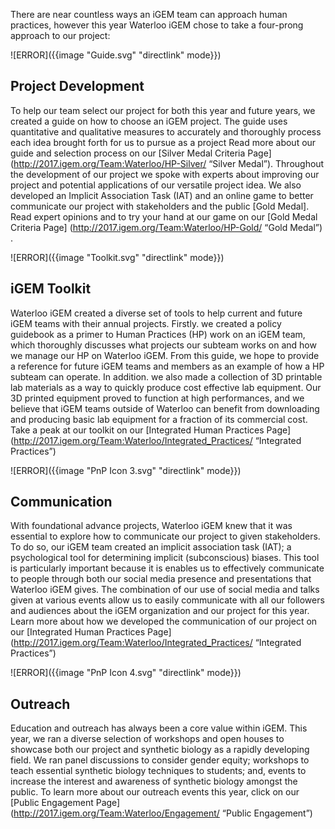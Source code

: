 There are near countless ways an iGEM team can approach human practices, however this year Waterloo iGEM chose to take a four-prong approach to our project:

![ERROR]({{image "Guide.svg" "directlink" mode}})

## Project Development
To help our team select our project for both this year and future years, we created a guide on how to choose an iGEM project. The guide uses quantitative and qualitative measures to accurately and thoroughly process each idea brought forth for us to pursue as a project Read more about our guide and selection process on our [Silver Medal Criteria Page](http://2017.igem.org/Team:Waterloo/HP-Silver/ “Silver Medal”). 
	Throughout the development of our project we spoke with  experts about improving our project and potential applications of our versatile project idea. We also developed an Implicit Association Task (IAT) and an online game to better communicate our project with stakeholders and the public [Gold Medal]. Read expert opinions and to try your hand at our game on our [Gold Medal Criteria Page] (http://2017.igem.org/Team:Waterloo/HP-Gold/ “Gold Medal”) . 

![ERROR]({{image "Toolkit.svg" "directlink" mode}})

## iGEM Toolkit
Waterloo iGEM created a diverse set of tools to help current and future iGEM  teams with their annual projects.  Firstly. we created a policy guidebook as a primer to Human Practices (HP) work on an iGEM team, which thoroughly discusses what projects our subteam works on and how we manage our HP on Waterloo iGEM. From this guide, we hope to provide a reference for future iGEM teams and members as an example of how a HP subteam can operate. In addition. we also made a collection of 3D printable lab materials as a way to quickly produce cost effective lab equipment. Our 3D printed equipment proved to function at high performances, and we believe that iGEM teams outside of Waterloo can benefit from downloading and producing basic lab equipment for a fraction of its commercial cost. Take a peak at our toolkit on our [Integrated Human Practices Page](http://2017.igem.org/Team:Waterloo/Integrated_Practices/ “Integrated Practices”)

![ERROR]({{image "PnP Icon 3.svg" "directlink" mode}})

## Communication 
With foundational advance projects, Waterloo iGEM knew that it was essential to explore how to communicate our project to given stakeholders. To do so, our iGEM team created an implicit association task (IAT); a psychological tool for determining implicit (subconscious) biases. This tool is particularly important because it is enables us to effectively communicate to people through both our social media presence and presentations that Waterloo iGEM gives. The combination of our use of social media and talks given at various events allow us to easily communicate with all our followers and audiences about the iGEM organization and our project for this year. Learn more about how we developed the communication of our project on our [Integrated Human Practices Page](http://2017.igem.org/Team:Waterloo/Integrated_Practices/ “Integrated Practices”)

![ERROR]({{image "PnP Icon 4.svg" "directlink" mode}})

## Outreach 
Education and outreach has always been a core value within  iGEM. This year, we ran a diverse selection of workshops and open houses to  showcase  both our project and synthetic biology as a rapidly developing field. We ran panel discussions to consider gender equity; workshops to teach essential synthetic biology techniques to students; and, events to  increase the interest and awareness of synthetic biology amongst the public. To learn more about our outreach events this year, click on our  [Public Engagement Page](http://2017.igem.org/Team:Waterloo/Engagement/ “Public Engagement”)
